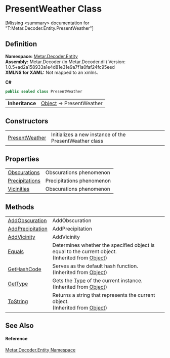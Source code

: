 # PresentWeather Class


\[Missing &lt;summary&gt; documentation for "T:Metar.Decoder.Entity.PresentWeather"\]



## Definition
**Namespace:** <a href="N_Metar_Decoder_Entity.md">Metar.Decoder.Entity</a>  
**Assembly:** Metar.Decoder (in Metar.Decoder.dll) Version: 1.0.5+ad2a158933a1e4d81e31e9a7f1a0faf24fc95eed  
**XMLNS for XAML:** Not mapped to an xmlns.

**C#**
``` C#
public sealed class PresentWeather
```

<table><tr><td><strong>Inheritance</strong></td><td><a href="https://learn.microsoft.com/dotnet/api/system.object" target="_blank" rel="noopener noreferrer">Object</a>  →  PresentWeather</td></tr>
</table>



## Constructors
<table>
<tr>
<td><a href="M_Metar_Decoder_Entity_PresentWeather__ctor.md">PresentWeather</a></td>
<td>Initializes a new instance of the PresentWeather class</td></tr>
</table>

## Properties
<table>
<tr>
<td><a href="P_Metar_Decoder_Entity_PresentWeather_Obscurations.md">Obscurations</a></td>
<td>Obscurations phenomenon</td></tr>
<tr>
<td><a href="P_Metar_Decoder_Entity_PresentWeather_Precipitations.md">Precipitations</a></td>
<td>Precipitations phenomenon</td></tr>
<tr>
<td><a href="P_Metar_Decoder_Entity_PresentWeather_Vicinities.md">Vicinities</a></td>
<td>Obscurations phenomenon</td></tr>
</table>

## Methods
<table>
<tr>
<td><a href="M_Metar_Decoder_Entity_PresentWeather_AddObscuration.md">AddObscuration</a></td>
<td>AddObscuration</td></tr>
<tr>
<td><a href="M_Metar_Decoder_Entity_PresentWeather_AddPrecipitation.md">AddPrecipitation</a></td>
<td>AddPrecipitation</td></tr>
<tr>
<td><a href="M_Metar_Decoder_Entity_PresentWeather_AddVicinity.md">AddVicinity</a></td>
<td>AddVicinity</td></tr>
<tr>
<td><a href="https://learn.microsoft.com/dotnet/api/system.object.equals#system-object-equals(system-object)" target="_blank" rel="noopener noreferrer">Equals</a></td>
<td>Determines whether the specified object is equal to the current object.<br />(Inherited from <a href="https://learn.microsoft.com/dotnet/api/system.object" target="_blank" rel="noopener noreferrer">Object</a>)</td></tr>
<tr>
<td><a href="https://learn.microsoft.com/dotnet/api/system.object.gethashcode" target="_blank" rel="noopener noreferrer">GetHashCode</a></td>
<td>Serves as the default hash function.<br />(Inherited from <a href="https://learn.microsoft.com/dotnet/api/system.object" target="_blank" rel="noopener noreferrer">Object</a>)</td></tr>
<tr>
<td><a href="https://learn.microsoft.com/dotnet/api/system.object.gettype" target="_blank" rel="noopener noreferrer">GetType</a></td>
<td>Gets the <a href="https://learn.microsoft.com/dotnet/api/system.type" target="_blank" rel="noopener noreferrer">Type</a> of the current instance.<br />(Inherited from <a href="https://learn.microsoft.com/dotnet/api/system.object" target="_blank" rel="noopener noreferrer">Object</a>)</td></tr>
<tr>
<td><a href="https://learn.microsoft.com/dotnet/api/system.object.tostring" target="_blank" rel="noopener noreferrer">ToString</a></td>
<td>Returns a string that represents the current object.<br />(Inherited from <a href="https://learn.microsoft.com/dotnet/api/system.object" target="_blank" rel="noopener noreferrer">Object</a>)</td></tr>
</table>

## See Also


#### Reference
<a href="N_Metar_Decoder_Entity.md">Metar.Decoder.Entity Namespace</a>  
